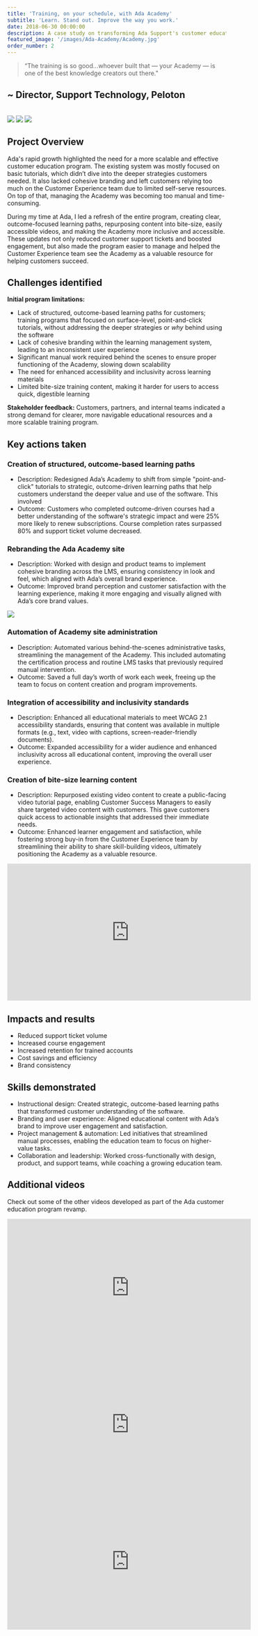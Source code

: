 ```yaml
---
title: 'Training, on your schedule, with Ada Academy'
subtitle: 'Learn. Stand out. Improve the way you work.'
date: 2018-06-30 00:00:00
description: A case study on transforming Ada Support's customer education program to boost engagement, drive adoption, and increase retention with outcome-driven learning paths.
featured_image: '/images/Ada-Academy/Academy.jpg'
order_number: 2
---
```



> “The training is so good...whoever built that — your Academy — is one of the best knowledge creators out there."

## ~ Director, Support Technology, Peloton

<br>

<div class="gallery" data-columns="3">
    <img src="/images/Ada-Academy/courses.png">
    <img src="/images/Ada-Academy/learning-path.png">
    <img src="/images/Ada-Academy/credentials.png"> 
   
</div>

## Project Overview
Ada's rapid growth highlighted the need for a more scalable and effective customer education program. The existing system was mostly focused on basic tutorials, which didn’t dive into the deeper strategies customers needed. It also lacked cohesive branding and left customers relying too much on the Customer Experience team due to limited self-serve resources. On top of that, managing the Academy was becoming too manual and time-consuming.

During my time at Ada, I led a refresh of the entire program, creating clear, outcome-focused learning paths, repurposing content into bite-size, easily accessible videos, and making the Academy more inclusive and accessible. These updates not only reduced customer support tickets and boosted engagement, but also made the program easier to manage and helped the Customer Experience team see the Academy as a valuable resource for helping customers succeed.


## Challenges identified
**Initial program limitations:**
 - Lack of structured, outcome-based learning paths for customers; training programs that focused on surface-level,           point-and-click tutorials, without addressing the deeper strategies or *why* behind using the software
 - Lack of cohesive branding within the learning management system, leading to an inconsistent user experience 
 - Significant manual work required behind the scenes to ensure proper functioning of the Academy, slowing down scalability
 - The need for enhanced accessibility and inclusivity across learning materials
 - Limited bite-size training content, making it harder for users to access quick, digestible learning

**Stakeholder feedback:**
 Customers, partners, and internal teams indicated a strong demand for clearer, more navigable educational resources and a more scalable training program.

## Key actions taken

### Creation of structured, outcome-based learning paths
 - Description: Redesigned Ada’s Academy to shift from simple "point-and-click" tutorials to strategic, outcome-driven learning paths that help customers understand the deeper value and use of the software. This involved
 - Outcome: Customers who completed outcome-driven courses had a better understanding of the software's strategic impact and were 25% more likely to renew subscriptions. Course completion rates surpassed 80% and support ticket volume decreased.

### Rebranding the Ada Academy site
 - Description: Worked with design and product teams to implement cohesive branding across the LMS, ensuring consistency in look and feel, which aligned with Ada’s overall brand experience.
 - Outcome: Improved brand perception and customer satisfaction with the learning experience, making it more engaging and visually aligned with Ada’s core brand values.
<img src="/images/Ada-Academy/growing-business.png" />

### Automation of Academy site administration
 - Description: Automated various behind-the-scenes administrative tasks, streamlining the management of the Academy. This included automating the certification process and routine LMS tasks that previously required manual intervention.
 - Outcome: Saved a full day’s worth of work each week, freeing up the team to focus on content creation and program improvements.

### Integration of accessibility and inclusivity standards
 - Description: Enhanced all educational materials to meet WCAG 2.1 accessibility standards, ensuring that content was available in multiple formats (e.g., text, video with captions, screen-reader-friendly documents).
 - Outcome: Expanded accessibility for a wider audience and enhanced inclusivity across all educational content, improving the overall user experience.

### Creation of bite-size learning content 
 - Description: Repurposed existing video content to create a public-facing video tutorial page, enabling Customer Success Managers to easily share targeted video content with customers. This gave customers quick access to actionable insights that addressed their immediate needs.
 - Outcome: Enhanced learner engagement and satisfaction, while fostering strong buy-in from the Customer Experience team by streamlining their ability to share skill-building videos, ultimately positioning the Academy as a valuable resource. 

<iframe width="560" height="315" src="https://www.youtube.com/embed/g15OQCzrNVY" frameborder="0" allow="accelerometer; autoplay; clipboard-write; encrypted-media; gyroscope; picture-in-picture" allowfullscreen></iframe>

## Impacts and results
 - Reduced support ticket volume
 - Increased course engagement
 - Increased retention for trained accounts
 - Cost savings and efficiency 
 - Brand consistency

## Skills demonstrated
 - Instructional design: Created strategic, outcome-based learning paths that transformed customer understanding of the software.
 - Branding and user experience: Aligned educational content with Ada’s brand to improve user engagement and satisfaction.
 - Project management & automation: Led initiatives that streamlined manual processes, enabling the education team to focus on higher-value tasks.
 - Collaboration and leadership: Worked cross-functionally with design, product, and support teams, while coaching a growing education team.

## Additional videos    
Check out some of the other videos developed as part of the Ada customer education program revamp.  

<iframe width="560" height="315" src="https://www.youtube.com/embed/UhVbVUSukPI" frameborder="0" allow="accelerometer; autoplay; clipboard-write; encrypted-media; gyroscope; picture-in-picture" allowfullscreen></iframe>

<iframe width="560" height="315" src="https://www.youtube.com/embed/exaMBO4bBo8" frameborder="0" allow="accelerometer; autoplay; clipboard-write; encrypted-media; gyroscope; picture-in-picture" allowfullscreen></iframe>

<iframe width="560" height="315" src="https://www.youtube.com/embed/o431hTke1Qs" frameborder="0" allow="accelerometer; autoplay; clipboard-write; encrypted-media; gyroscope; picture-in-picture" allowfullscreen></iframe>